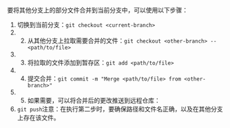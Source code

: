 要将其他分支上的部分文件合并到当前分支中，可以使用以下步骤：
1. 切换到当前分支：`git checkout <current-branch>`
2. 2. 从其他分支上拉取需要合并的文件：`git checkout <other-branch> -- <path/to/file>`
3. 3. 将拉取的文件添加到暂存区：`git add <path/to/file>`
4. 4. 提交合并：`git commit -m "Merge <path/to/file> from <other-branch>"`
5. 5. 如果需要，可以将合并后的更改推送到远程仓库：
6. `git push`注意：在执行第二步时，要确保路径和文件名正确，以及在其他分支上存在该文件。
